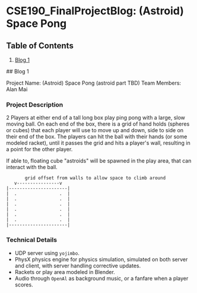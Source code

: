 # CSE190_FinalProjectBlog: (Astroid) Space Pong

## Table of Contents

1. [Blog 1](#blog-1)

<a name="blog-1"/>
## Blog 1

Project Name: (Astroid) Space Pong (astroid part TBD)
Team Members: Alan Mai

### Project Description

2 Players at either end of a tall long box play ping pong with a large, slow moving ball. On each end of the box, there is a grid of hand holds (spheres or cubes) that each player will use to move up and down, side to side on their end of the box. The players can hit the ball with their hands (or some modeled racket), until it passes the grid and hits a player's wall, resulting in a point for the other player.

If able to, floating cube "astroids" will be spawned in the play area, that can interact with the ball.

```
       grid offset from walls to allow space to climb around
   v----------------v
|----------------------|
|  .                .  |
|  .                .  |
|  .                .  |
|  .                .  |
|  .                .  |
|  .                .  |
|----------------------|
```

### Technical Details

- UDP server using `yojimbo`.
- PhysX physics engine for physics simulation, simulated on both server and client, with server handling corrective updates.
- Rackets or play area modeled in Blender.
- Audio through `OpenAl` as background music, or a fanfare when a player scores.

